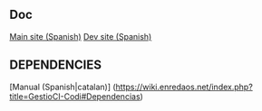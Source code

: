 Doc
----------------
[Main site (Spanish)](https://wiki.enredaos.net/index.php?title=GestioCI)
[Dev site (Spanish)](https://wiki.enredaos.net/index.php?title=GestioCI-Desarrollo)

DEPENDENCIES
------------------
[Manual (Spanish|catalan)] (https://wiki.enredaos.net/index.php?title=GestioCI-Codi#Dependencias)
